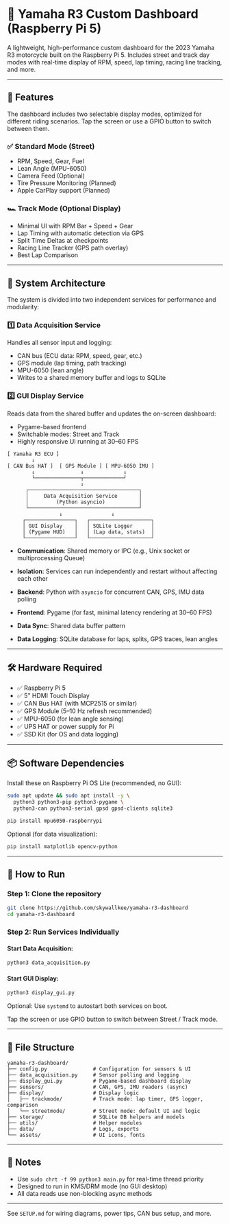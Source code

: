 # 📱 Yamaha R3 Custom Dashboard (Raspberry Pi 5)

A lightweight, high-performance custom dashboard for the 2023 Yamaha R3 motorcycle built on the Raspberry Pi 5. Includes street and track day modes with real-time display of RPM, speed, lap timing, racing line tracking, and more.

---

## 🧹 Features

The dashboard includes two selectable display modes, optimized for different riding scenarios. Tap the screen or use a GPIO button to switch between them.

### ✅ Standard Mode (Street)

* RPM, Speed, Gear, Fuel
* Lean Angle (MPU-6050)
* Camera Feed (Optional)
* Tire Pressure Monitoring (Planned)
* Apple CarPlay support (Planned)

### 🏎️ Track Mode (Optional Display)

* Minimal UI with RPM Bar + Speed + Gear
* Lap Timing with automatic detection via GPS
* Split Time Deltas at checkpoints
* Racing Line Tracker (GPS path overlay)
* Best Lap Comparison

---

## 🧱 System Architecture

The system is divided into two independent services for performance and modularity:

### 1️⃣ Data Acquisition Service

Handles all sensor input and logging:

* CAN bus (ECU data: RPM, speed, gear, etc.)
* GPS module (lap timing, path tracking)
* MPU-6050 (lean angle)
* Writes to a shared memory buffer and logs to SQLite

### 2️⃣ GUI Display Service

Reads data from the shared buffer and updates the on-screen dashboard:

* Pygame-based frontend
* Switchable modes: Street and Track
* Highly responsive UI running at 30–60 FPS

```plaintext
[ Yamaha R3 ECU ]
        ↓
[ CAN Bus HAT ]  [ GPS Module ] [ MPU-6050 IMU ]
        ↓               ↓             ↓
        └───────────────┬─────────────┘
                        ↓
      ┌────────────────────────────────────┐
      │     Data Acquisition Service       │
      │         (Python asyncio)           │
      └────────────────────────────────────┘
                 ↓                ↓
     ┌────────────────┐   ┌────────────────────┐
     │ GUI Display    │   │ SQLite Logger      │
     │ (Pygame HUD)   │   │ (Lap data, stats)  │
     └────────────────┘   └────────────────────┘
```

* **Communication**: Shared memory or IPC (e.g., Unix socket or multiprocessing Queue)

* **Isolation**: Services can run independently and restart without affecting each other

* **Backend**: Python with `asyncio` for concurrent CAN, GPS, IMU data polling

* **Frontend**: Pygame (for fast, minimal latency rendering at 30–60 FPS)

* **Data Sync**: Shared data buffer pattern

* **Data Logging**: SQLite database for laps, splits, GPS traces, lean angles

---

## 🛠 Hardware Required

* ✅ Raspberry Pi 5
* ✅ 5" HDMI Touch Display
* ✅ CAN Bus HAT (with MCP2515 or similar)
* ✅ GPS Module (5–10 Hz refresh recommended)
* ✅ MPU-6050 (for lean angle sensing)
* ✅ UPS HAT or power supply for Pi
* ✅ SSD Kit (for OS and data logging)

---

## 📦 Software Dependencies

Install these on Raspberry Pi OS Lite (recommended, no GUI):

```bash
sudo apt update && sudo apt install -y \
  python3 python3-pip python3-pygame \
  python3-can python3-serial gpsd gpsd-clients sqlite3

pip install mpu6050-raspberrypi
```

Optional (for data visualization):

```bash
pip install matplotlib opencv-python
```

---

## 🚀 How to Run

### Step 1: Clone the repository

```bash
git clone https://github.com/skywallkee/yamaha-r3-dashboard
cd yamaha-r3-dashboard
```

### Step 2: Run Services Individually

#### Start Data Acquisition:

```bash
python3 data_acquisition.py
```

#### Start GUI Display:

```bash
python3 display_gui.py
```

Optional: Use `systemd` to autostart both services on boot.

Tap the screen or use GPIO button to switch between Street / Track mode.

---

## 📂 File Structure

```plaintext
yamaha-r3-dashboard/
├── config.py               # Configuration for sensors & UI
├── data_acquisition.py     # Sensor polling and logging
├── display_gui.py          # Pygame-based dashboard display
├── sensors/                # CAN, GPS, IMU readers (async)
├── display/                # Display logic
│   ├── trackmode/          # Track mode: lap timer, GPS logger, comparison
│   └── streetmode/         # Street mode: default UI and logic
├── storage/                # SQLite DB helpers and models
├── utils/                  # Helper modules
├── data/                   # Logs, exports
└── assets/                 # UI icons, fonts
```

---

## 📌 Notes

* Use `sudo chrt -f 99 python3 main.py` for real-time thread priority
* Designed to run in KMS/DRM mode (no GUI desktop)
* All data reads use non-blocking async methods

---

See `SETUP.md` for wiring diagrams, power tips, CAN bus setup, and more.
